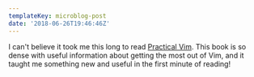 ```yaml
---
templateKey: microblog-post
date: '2018-06-26T19:46:46Z'
---
```


I can't believe it took me this long to read [Practical Vim](https://pragprog.com/book/dnvim2/practical-vim-second-edition). This book is so dense with useful information about getting the most out of Vim, and it taught me something new and useful in the first minute of reading!

